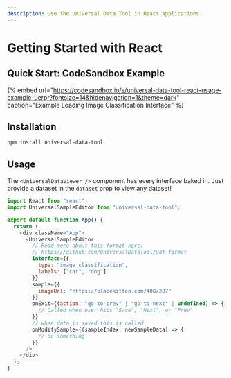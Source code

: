 ```yaml
---
description: Use the Universal Data Tool in React Applications.
---
```


# Getting Started with React

## Quick Start: CodeSandbox Example

{% embed url="https://codesandbox.io/s/universal-data-tool-react-usage-example-uerpr?fontsize=14&hidenavigation=1&theme=dark" caption="Example Loading Image Classification Interface" %}

## Installation

```bash
npm install universal-data-tool
```

## Usage

The `<UniversalDataViewer />` component has every interface baked in. Just provide a dataset in the `dataset` prop to view any dataset!

```javascript
import React from "react";
import UniversalSampleEditor from "universal-data-tool";

export default function App() {
  return (
    <div className="App">
      <UniversalSampleEditor
        // Read more about this format here:
        // https://github.com/UniversalDataTool/udt-format
        interface={{
          type: "image_classification",
          labels: ["cat", "dog"]
        }}
        sample={{
          imageUrl: "https://placekitten.com/408/287"
        }}
        onExit={(action: "go-to-prev" | "go-to-next" | undefined) => {
          // Called when user hits "Save", "Next", or "Prev"
        }}
        // when data is saved this is called
        onModifySample={(sampleIndex, newSampleData) => {
          // do something
        }}
      />
    </div>
  );
}
```

